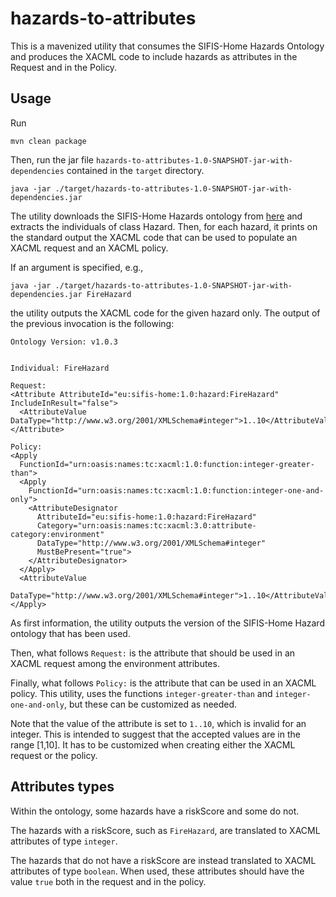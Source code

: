 # hazards-to-attributes
This is a mavenized utility that consumes the SIFIS-Home Hazards Ontology and produces the XACML code to include hazards as attributes in the Request and in the Policy.

## Usage
Run
```
mvn clean package
```
Then, run the jar file `hazards-to-attributes-1.0-SNAPSHOT-jar-with-dependencies` contained in the `target` directory.

```
java -jar ./target/hazards-to-attributes-1.0-SNAPSHOT-jar-with-dependencies.jar
```

The utility downloads the SIFIS-Home Hazards ontology from [here](https://www.sifis-home.eu/ontology/ontology.rdf) and extracts the individuals of class Hazard.
Then, for each hazard, it prints on the standard output the XACML code that can be used to populate an XACML request and an XACML policy.

If an argument is specified, e.g., 

```
java -jar ./target/hazards-to-attributes-1.0-SNAPSHOT-jar-with-dependencies.jar FireHazard
```

the utility outputs the XACML code for the given hazard only.
The output of the previous invocation is the following:

```
Ontology Version: v1.0.3


Individual: FireHazard

Request:
<Attribute AttributeId="eu:sifis-home:1.0:hazard:FireHazard" IncludeInResult="false">
  <AttributeValue DataType="http://www.w3.org/2001/XMLSchema#integer">1..10</AttributeValue>
</Attribute>

Policy:
<Apply
  FunctionId="urn:oasis:names:tc:xacml:1.0:function:integer-greater-than">
  <Apply
    FunctionId="urn:oasis:names:tc:xacml:1.0:function:integer-one-and-only">
    <AttributeDesignator
      AttributeId="eu:sifis-home:1.0:hazard:FireHazard"
      Category="urn:oasis:names:tc:xacml:3.0:attribute-category:environment"
      DataType="http://www.w3.org/2001/XMLSchema#integer"
      MustBePresent="true">
    </AttributeDesignator>
  </Apply>
  <AttributeValue
    DataType="http://www.w3.org/2001/XMLSchema#integer">1..10</AttributeValue>
</Apply>
```

As first information, the utility outputs the version of the SIFIS-Home Hazard ontology that has been used.

Then, what follows `Request:` is the attribute that should be used in an XACML request among the environment attributes.

Finally, what follows `Policy:` is the attribute that can be used in an XACML policy.
This utility, uses the functions `integer-greater-than` and `integer-one-and-only`, but these can be customized as needed.

Note that the value of the attribute is set to `1..10`, which is invalid for an integer.
This is intended to suggest that the accepted values are in the range [1,10]. 
It has to be customized when creating either the XACML request or the policy.

## Attributes types
Within the ontology, some hazards have a riskScore and some do not.

The hazards with a riskScore, such as `FireHazard`, are translated to XACML attributes of type `integer`.

The hazards that do not have a riskScore are instead translated to XACML attributes of type `boolean`.
When used, these attributes should have the value `true` both in the request and in the policy.
